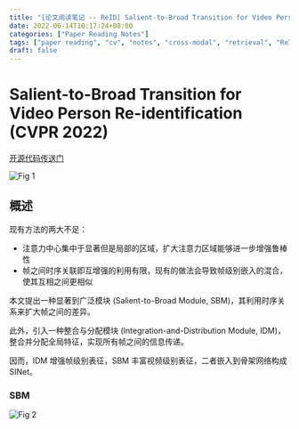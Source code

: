 ```yaml
---
title: "[论文阅读笔记 -- ReID] Salient-to-Broad Transition for Video Person Re-identification (CVPR 2022)"
date: 2022-06-14T10:17:24+08:00
categories: ["Paper Reading Notes"]
tags: ["paper reading", "cv", "notes", "cross-modal", "retrieval", "ReID", "video"]
draft: false
---
```


# Salient-to-Broad Transition for Video Person Re-identification (CVPR 2022)

[开源代码传送门](https://github.com/baist/SINet)

![Fig 1](/images/2022/PRN236/1.png)

## 概述

现有方法的两大不足：  
+ 注意力中心集中于显著但是局部的区域，扩大注意力区域能够进一步增强鲁棒性
+ 帧之间时序关联即互增强的利用有限，现有的做法会导致帧级别嵌入的混合，使其互相之间更相似

本文提出一种显著到广泛模块 (Salient-to-Broad Module, SBM)，其利用时序关系来扩大帧之间的差异。  

此外，引入一种整合与分配模块 (Integration-and-Distribution Module, IDM)，整合并分配全局特征，实现所有帧之间的信息传递。  

因而，IDM 增强帧级别表征，SBM 丰富视频级别表征，二者嵌入到骨架网络构成 SINet。  

### SBM

![Fig 2](/images/2022/PRN236/2.png)
